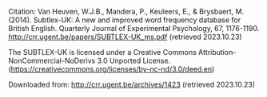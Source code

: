 Citation: 
Van Heuven, W.J.B., Mandera, P., Keuleers, E., & Brysbaert, M. (2014). Subtlex-UK: A new and improved word frequency database for British English. Quarterly Journal of Experimental Psychology, 67, 1176-1190. http://crr.ugent.be/papers/SUBTLEX-UK_ms.pdf (retrieved 2023.10.23)

The SUBTLEX-UK is licensed under a Creative Commons Attribution-NonCommercial-NoDerivs 3.0 Unported License. (https://creativecommons.org/licenses/by-nc-nd/3.0/deed.en)

Downloaded from: http://crr.ugent.be/archives/1423 (retrieved 2023.10.23)